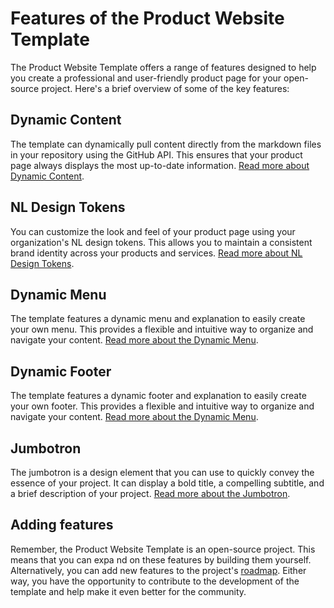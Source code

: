 # Features of the Product Website Template

The Product Website Template offers a range of features designed to help you create a professional and user-friendly product page for your open-source project. Here's a brief overview of some of the key features:

## Dynamic Content

The template can dynamically pull content directly from the markdown files in your repository using the GitHub API. This ensures that your product page always displays the most up-to-date information. [Read more about Dynamic Content](../features/Dynamic_content.md).

## NL Design Tokens

You can customize the look and feel of your product page using your organization's NL design tokens. This allows you to maintain a consistent brand identity across your products and services. [Read more about NL Design Tokens](../features/NL_Design.md).

## Dynamic Menu

The template features a dynamic menu and explanation to easily create your own menu. This provides a flexible and intuitive way to organize and navigate your content. [Read more about the Dynamic Menu](../features/Dynamic_menu.md).

## Dynamic Footer

The template features a dynamic footer and explanation to easily create your own footer. This provides a flexible and intuitive way to organize and navigate your content. [Read more about the Dynamic Menu](../features/Dynamic_footer.md).

## Jumbotron

The jumbotron is a design element that you can use to quickly convey the essence of your project. It can display a bold title, a compelling subtitle, and a brief description of your project. [Read more about the Jumbotron](../features/Jumbotron.md).

## Adding features

Remember, the Product Website Template is an open-source project. This means that you can expa
nd on these features by building them yourself. Alternatively, you can add new features to the project's [roadmap](../roadmap/README.md). Either way, you have the opportunity to contribute to the development of the template and help make it even better for the community.
